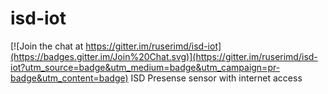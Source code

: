 # isd-iot

[![Join the chat at https://gitter.im/ruserimd/isd-iot](https://badges.gitter.im/Join%20Chat.svg)](https://gitter.im/ruserimd/isd-iot?utm_source=badge&utm_medium=badge&utm_campaign=pr-badge&utm_content=badge)
ISD Presense sensor with internet access
